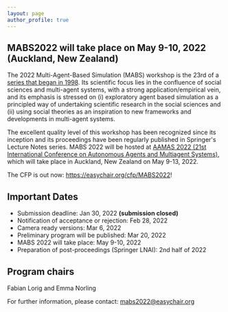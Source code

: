 ```yaml
---
layout: page
author_profile: true
---
```


<h2>MABS2022 will take place on May 9-10, 2022 (Auckland, New Zealand)</h2>
  
<p>The 2022 Multi-Agent-Based Simulation (MABS) workshop is the 23rd of a <a href="http://www.pcs.usp.br/~mabs/">series that began in
1998</a>. Its scientific focus lies in the confluence of social sciences and multi-agent
systems, with a strong application/empirical vein, and its emphasis is stressed on (i) exploratory agent based
simulation as a principled way of undertaking scientific research in the social sciences and (ii) using social
theories as an inspiration to new frameworks and developments in multi-agent systems.
</p>

<p>
The excellent quality level of this workshop has been recognized since its inception and its proceedings have
been regularly published in Springer's Lecture Notes series. MABS 2022 will be hosted at <a href="https://aamas2022-conference.auckland.ac.nz/calls/call-for-workshops/">AAMAS 2022 (21st International Conference on Autonomous Agents and Multiagent Systems)</a>, which will take place in Auckland, New Zealand on May 9-13, 2022.
</p>

<p>The CFP is out now: <a href="https://easychair.org/cfp/MABS2022">https://easychair.org/cfp/MABS2022</a>!</p>

<h2>Important Dates</h2>
<ul>
  <li>Submission deadline: Jan 30, 2022 <b>(submission closed)</b></li>
  <li>Notification of acceptance or rejection: Feb 28, 2022 </li>
  <li>Camera ready versions: Mar 6, 2022 </li>
  <li>Preliminary program will be published: Mar 20, 2022 </li>
  <li>MABS 2022 will take place: May 9-10, 2022</li>
  <li>Preparation of post-proceedings (Springer LNAI): 2nd half of 2022 </li>
</ul>
<h2>Program chairs</h2>

<p>
Fabian Lorig and Emma Norling
</p>

<p>
For further information, please contact: <a href="mailto:mabs2022@easychair.org">mabs2022@easychair.org</a>  
</p>

